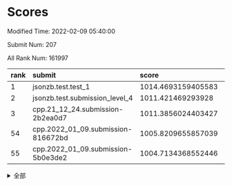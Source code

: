 # Scores

Modified Time: 2022-02-09 05:40:00

Submit Num: 207

All Rank Num: 161997

| rank |               submit               |       score        |       sigma        | pk_num |
| :--- | :--------------------------------- | :----------------- | :----------------- | :----- |
| 1    | jsonzb.test.test_1                 | 1014.4693159405583 | 0.8575819298265233 | 3134   |
| 2    | jsonzb.test.submission_level_4     | 1011.421469293928  | 0.7888753686591793 | 3135   |
| 3    | cpp.21_12_24.submission-2b2ea0d7   | 1011.3856024403427 | 0.7933730149884359 | 3129   |
| 54   | cpp.2022_01_09.submission-816672bd | 1005.8209655857039 | 0.7308879270573699 | 3130   |
| 55   | cpp.2022_01_09.submission-5b0e3de2 | 1004.7134368552446 | 0.7148885629435681 | 3134   |


<details>
<summary>全部</summary>

| rank |                 submit                 |       score        |       sigma        | pk_num |
| :--- | :------------------------------------- | :----------------- | :----------------- | :----- |
| 1    | jsonzb.test.test_1                     | 1014.4693159405583 | 0.8575819298265233 | 3134   |
| 2    | jsonzb.test.submission_level_4         | 1011.421469293928  | 0.7888753686591793 | 3135   |
| 3    | cpp.21_12_24.submission-2b2ea0d7       | 1011.3856024403427 | 0.7933730149884359 | 3129   |
| 4    | gobigger.level_3.submission_level_3_43 | 1011.3158580721536 | 0.7739494462573058 | 3132   |
| 5    | gobigger.level_3.submission_level_3_32 | 1011.2603461096742 | 0.7505206310271867 | 3130   |
| 6    | gobigger.level_3.submission_level_3_19 | 1011.1222371700828 | 0.7773875028730853 | 3132   |
| 7    | gobigger.level_3.submission_level_3_22 | 1011.0768835812245 | 0.774872515640738  | 3131   |
| 8    | gobigger.level_3.submission_level_3_38 | 1011.052773048973  | 0.768486653774007  | 3130   |
| 9    | gobigger.level_3.submission_level_3_0  | 1010.9847400113283 | 0.7780461246768966 | 3125   |
| 10   | gobigger.level_3.submission_level_3_5  | 1010.9224470436191 | 0.7400963947684036 | 3134   |
| 11   | gobigger.level_3.submission_level_3_20 | 1010.820125676998  | 0.7690067906254363 | 3128   |
| 12   | gobigger.level_3.submission_level_3_13 | 1010.7957969651901 | 0.7548295542894812 | 3126   |
| 13   | gobigger.level_3.submission_level_3_28 | 1010.6908097088309 | 0.7855673298681084 | 3133   |
| 14   | gobigger.level_3.submission_level_3_15 | 1010.6331488351288 | 0.7751615520594113 | 3132   |
| 15   | gobigger.level_3.submission_level_3_21 | 1010.5954076680097 | 0.7417425563733155 | 3128   |
| 16   | gobigger.level_3.submission_level_3_29 | 1010.5517251584345 | 0.7672670477909818 | 3133   |
| 17   | gobigger.level_3.submission_level_3_18 | 1010.5454068792222 | 0.7512809860178917 | 3130   |
| 18   | gobigger.level_3.submission_level_3_27 | 1010.4616506539697 | 0.7890056106238261 | 3136   |
| 19   | gobigger.level_3.submission_level_3_33 | 1010.4133661628821 | 0.7524407794669415 | 3127   |
| 20   | gobigger.level_3.submission_level_3_16 | 1010.3523748468775 | 0.7774309317964927 | 3131   |
| 21   | gobigger.level_3.submission_level_3_40 | 1010.3204491833654 | 0.7619977498920653 | 3128   |
| 22   | gobigger.level_3.submission_level_3_46 | 1010.294923960444  | 0.7399173979924741 | 3127   |
| 23   | gobigger.level_3.submission_level_3_48 | 1010.2150576088911 | 0.7425690541961754 | 3132   |
| 24   | gobigger.level_3.submission_level_3_2  | 1010.2014242984396 | 0.7616760089321285 | 3125   |
| 25   | gobigger.level_3.submission_level_3_39 | 1010.1628098879673 | 0.766943306765166  | 3137   |
| 26   | gobigger.level_3.submission_level_3_41 | 1010.1613375904261 | 0.7727908483076424 | 3129   |
| 27   | gobigger.level_3.submission_level_3_6  | 1010.1549527341339 | 0.7850270264890233 | 3133   |
| 28   | gobigger.level_3.submission_level_3_4  | 1010.121592308304  | 0.7649892712074146 | 3130   |
| 29   | gobigger.level_3.submission_level_3_10 | 1010.0830853229138 | 0.7733547817288456 | 3133   |
| 30   | gobigger.level_3.submission_level_3_30 | 1010.0723393820953 | 0.757839169294211  | 3133   |
| 31   | gobigger.level_3.submission_level_3_42 | 1010.0567152816265 | 0.7528564020603649 | 3125   |
| 32   | gobigger.level_3.submission_level_3_3  | 1010.0268197792242 | 0.7696778861470256 | 3130   |
| 33   | gobigger.level_3.submission_level_3_44 | 1009.8892411877972 | 0.7511691750644263 | 3127   |
| 34   | gobigger.level_3.submission_level_3_17 | 1009.8522893901356 | 0.7776874893347292 | 3126   |
| 35   | gobigger.level_3.submission_level_3_31 | 1009.8354249980991 | 0.7725109956064056 | 3131   |
| 36   | gobigger.level_3.submission_level_3_26 | 1009.7733759589601 | 0.7624940516710066 | 3134   |
| 37   | gobigger.level_3.submission_level_3_24 | 1009.7278646581775 | 0.7474383571580498 | 3130   |
| 38   | gobigger.level_3.submission_level_3_25 | 1009.7260424727383 | 0.7646956166280985 | 3127   |
| 39   | gobigger.level_3.submission_level_3_34 | 1009.7090660182446 | 0.770829024983294  | 3125   |
| 40   | gobigger.level_3.submission_level_3_8  | 1009.6920597869552 | 0.7409527404258371 | 3125   |
| 41   | gobigger.level_3.submission_level_3_11 | 1009.6564205166815 | 0.7453741057910119 | 3132   |
| 42   | gobigger.level_3.submission_level_3_14 | 1009.5407053810401 | 0.7530759799106657 | 3131   |
| 43   | gobigger.level_3.submission_level_3_47 | 1009.4889829502038 | 0.7422932750184351 | 3134   |
| 44   | gobigger.level_3.submission_level_3_23 | 1009.417877860545  | 0.7602591885075557 | 3131   |
| 45   | gobigger.level_3.submission_level_3_36 | 1009.3321958977543 | 0.78279418502646   | 3131   |
| 46   | gobigger.level_3.submission_level_3_45 | 1009.2229197862509 | 0.7492277438780455 | 3130   |
| 47   | gobigger.level_3.submission_level_3_9  | 1009.0083524763162 | 0.7636917102016041 | 3133   |
| 48   | gobigger.level_3.submission_level_3_35 | 1008.8856593082224 | 0.7538065487557692 | 3129   |
| 49   | gobigger.level_3.submission_level_3_7  | 1008.6425939733914 | 0.7422137389748377 | 3132   |
| 50   | gobigger.level_3.submission_level_3_1  | 1008.6218037211013 | 0.7482760529941659 | 3132   |
| 51   | gobigger.level_3.submission_level_3_12 | 1008.6112483667837 | 0.747945299919344  | 3132   |
| 52   | gobigger.level_3.submission_level_3_49 | 1008.4511511981268 | 0.7371608955637897 | 3132   |
| 53   | gobigger.level_3.submission_level_3_37 | 1008.2955678241769 | 0.7440729927533319 | 3132   |
| 54   | cpp.2022_01_09.submission-816672bd     | 1005.8209655857039 | 0.7308879270573699 | 3130   |
| 55   | cpp.2022_01_09.submission-5b0e3de2     | 1004.7134368552446 | 0.7148885629435681 | 3134   |
| 56   | gobigger.level_1.submission_level_1_16 | 1004.5433442545803 | 0.7201229663246165 | 3129   |
| 57   | gobigger.level_1.submission_level_1_18 | 1004.5335299720604 | 0.7242035220504263 | 3134   |
| 58   | gobigger.level_1.submission_level_1_41 | 1004.4234364426293 | 0.7210239863043223 | 3132   |
| 59   | gobigger.level_1.submission_level_1_4  | 1004.418583509074  | 0.7321995283513327 | 3130   |
| 60   | gobigger.level_1.submission_level_1_38 | 1004.2569023382009 | 0.7267025467908267 | 3131   |
| 61   | gobigger.level_1.submission_level_1_34 | 1004.2216465070429 | 0.7127146434356318 | 3132   |
| 62   | gobigger.level_1.submission_level_1_35 | 1004.2138515113942 | 0.709841304857089  | 3136   |
| 63   | gobigger.level_1.submission_level_1_7  | 1004.1267617944955 | 0.7161511635525583 | 3127   |
| 64   | gobigger.level_1.submission_level_1_13 | 1004.1140575966325 | 0.7178448431949548 | 3130   |
| 65   | gobigger.level_1.submission_level_1_30 | 1004.0640048931732 | 0.7239094358107154 | 3131   |
| 66   | gobigger.level_1.submission_level_1_0  | 1004.0637919250945 | 0.7140829940006649 | 3133   |
| 67   | gobigger.level_1.submission_level_1_40 | 1004.0593981739038 | 0.7186982406735489 | 3131   |
| 68   | gobigger.level_1.submission_level_1_31 | 1003.9490692746218 | 0.7206387910599991 | 3131   |
| 69   | gobigger.level_1.submission_level_1_5  | 1003.8956359553098 | 0.7213888636388941 | 3123   |
| 70   | gobigger.level_1.submission_level_1_33 | 1003.8542827913092 | 0.7152456047864223 | 3133   |
| 71   | gobigger.level_1.submission_level_1_44 | 1003.8454958604678 | 0.7280382490771996 | 3131   |
| 72   | gobigger.level_1.submission_level_1_21 | 1003.8240066108112 | 0.7124682839106998 | 3133   |
| 73   | gobigger.level_1.submission_level_1_46 | 1003.8067589904697 | 0.7084713593104309 | 3128   |
| 74   | gobigger.level_1.submission_level_1_43 | 1003.7530576323877 | 0.7144578789036782 | 3130   |
| 75   | gobigger.level_1.submission_level_1_37 | 1003.7368199927299 | 0.7123664271409887 | 3127   |
| 76   | gobigger.level_1.submission_level_1_19 | 1003.7364846688133 | 0.7121161010739255 | 3123   |
| 77   | gobigger.level_1.submission_level_1_42 | 1003.7096238167553 | 0.7169969803380265 | 3125   |
| 78   | gobigger.level_1.submission_level_1_32 | 1003.675542266384  | 0.7136042048644305 | 3131   |
| 79   | gobigger.level_1.submission_level_1_28 | 1003.6482976458243 | 0.7158302321542064 | 3130   |
| 80   | gobigger.level_1.submission_level_1_22 | 1003.6331723049337 | 0.7118924278234363 | 3128   |
| 81   | gobigger.level_1.submission_level_1_24 | 1003.6119500534967 | 0.7155992993680965 | 3133   |
| 82   | gobigger.level_1.submission_level_1_17 | 1003.4981773204405 | 0.7100000507186389 | 3131   |
| 83   | gobigger.level_1.submission_level_1_23 | 1003.3931770819964 | 0.7244831894040361 | 3132   |
| 84   | gobigger.level_1.submission_level_1_8  | 1003.3697732012381 | 0.7152999100165705 | 3125   |
| 85   | gobigger.level_1.submission_level_1_20 | 1003.3287644667363 | 0.7240963864742742 | 3125   |
| 86   | gobigger.level_1.submission_level_1_9  | 1003.2304587323009 | 0.7138868694395867 | 3135   |
| 87   | gobigger.level_1.submission_level_1_14 | 1003.1813332480536 | 0.7188050072242759 | 3132   |
| 88   | gobigger.level_1.submission_level_1_1  | 1003.1086993061934 | 0.7255144143479603 | 3132   |
| 89   | gobigger.level_1.submission_level_1_36 | 1003.1026348735402 | 0.7150605002648381 | 3129   |
| 90   | gobigger.level_1.submission_level_1_11 | 1002.9974181854475 | 0.7164167530039806 | 3134   |
| 91   | gobigger.level_1.submission_level_1_26 | 1002.9837065185002 | 0.7113715309996161 | 3128   |
| 92   | gobigger.level_1.submission_level_1_29 | 1002.9792148974865 | 0.7181253533336042 | 3128   |
| 93   | gobigger.level_1.submission_level_1_39 | 1002.9594971245107 | 0.7104580463299416 | 3129   |
| 94   | gobigger.level_1.submission_level_1_48 | 1002.9140870649882 | 0.7146541232182485 | 3131   |
| 95   | gobigger.level_1.submission_level_1_45 | 1002.8426027456628 | 0.724902339493026  | 3127   |
| 96   | gobigger.level_1.submission_level_1_49 | 1002.7628825819397 | 0.7059264979295214 | 3132   |
| 97   | gobigger.level_1.submission_level_1_12 | 1002.6652316766172 | 0.723007557558358  | 3132   |
| 98   | gobigger.level_1.submission_level_1_25 | 1002.6571719964562 | 0.7119016010211476 | 3131   |
| 99   | gobigger.level_1.submission_level_1_15 | 1002.6253938490237 | 0.7160933316129502 | 3137   |
| 100  | gobigger.level_1.submission_level_1_3  | 1002.604996105014  | 0.7195243272047814 | 3132   |
| 101  | gobigger.level_1.submission_level_1_27 | 1002.6012865823088 | 0.725589838976558  | 3126   |
| 102  | gobigger.level_1.submission_level_1_47 | 1002.4067500775467 | 0.7175412626586791 | 3131   |
| 103  | gobigger.level_1.submission_level_1_10 | 1002.2548518941529 | 0.7172208651667202 | 3133   |
| 104  | gobigger.level_1.submission_level_1_6  | 1002.0773832611601 | 0.712639523948782  | 3131   |
| 105  | gobigger.level_1.submission_level_1_2  | 1000.7066181426394 | 0.7212327758574507 | 3127   |
| 106  | gobigger.random.submission_random_0    | 997.0094776134206  | 0.7006135665631019 | 3133   |
| 107  | gobigger.random.submission_random_16   | 996.8355368747798  | 0.7159279693138196 | 3128   |
| 108  | gobigger.random.submission_random_36   | 996.7914248606163  | 0.7125800701939249 | 3132   |
| 109  | gobigger.random.submission_random_48   | 996.6748112490448  | 0.7212963596362344 | 3132   |
| 110  | gobigger.random.submission_random_43   | 996.6125867272941  | 0.7119397024741516 | 3132   |
| 111  | gobigger.random.submission_random_49   | 996.5256072146716  | 0.7068849767830955 | 3129   |
| 112  | gobigger.random.submission_random_27   | 996.4455188417327  | 0.6984732081061431 | 3132   |
| 113  | gobigger.random.submission_random_44   | 996.3261504598726  | 0.712917675143187  | 3133   |
| 114  | gobigger.random.submission_random_12   | 996.2823859520221  | 0.7163259010815586 | 3130   |
| 115  | gobigger.random.submission_random_35   | 996.2634185815408  | 0.7072776348868343 | 3128   |
| 116  | gobigger.random.submission_random_17   | 996.2027832642467  | 0.7101825804058698 | 3130   |
| 117  | gobigger.random.submission_random_46   | 996.154701022012   | 0.7127664760581085 | 3127   |
| 118  | gobigger.random.submission_random_14   | 996.1339634360805  | 0.7011842329039223 | 3131   |
| 119  | gobigger.random.submission_random_30   | 996.0720911150281  | 0.7101508943192003 | 3134   |
| 120  | gobigger.random.submission_random_31   | 996.0196922553381  | 0.7164417183230238 | 3132   |
| 121  | gobigger.random.submission_random_22   | 996.007951739702   | 0.7172963132140443 | 3130   |
| 122  | gobigger.random.submission_random_11   | 995.9966416019482  | 0.7087400321969418 | 3133   |
| 123  | gobigger.random.submission_random_37   | 995.9809607357535  | 0.7044538062884729 | 3124   |
| 124  | gobigger.random.submission_random_23   | 995.9806530760516  | 0.7156210546643771 | 3129   |
| 125  | gobigger.random.submission_random_21   | 995.8900604155517  | 0.7062171928090231 | 3131   |
| 126  | gobigger.random.submission_random_3    | 995.8825283090156  | 0.7168830580268839 | 3130   |
| 127  | gobigger.random.submission_random_34   | 995.8797396078947  | 0.7169159503295861 | 3127   |
| 128  | gobigger.random.submission_random_6    | 995.8479752307472  | 0.7075270238262653 | 3133   |
| 129  | gobigger.random.submission_random_24   | 995.8183831178117  | 0.719789867718891  | 3130   |
| 130  | gobigger.random.submission_random_38   | 995.8005692474846  | 0.7096278644216593 | 3127   |
| 131  | gobigger.random.submission_random_19   | 995.7598480873996  | 0.7045604842989586 | 3133   |
| 132  | gobigger.random.submission_random_41   | 995.7545350949619  | 0.7146630837993475 | 3132   |
| 133  | gobigger.random.submission_random_26   | 995.7223789513713  | 0.7059319286214417 | 3136   |
| 134  | gobigger.random.submission_random_2    | 995.7154794244833  | 0.7106507448820211 | 3131   |
| 135  | gobigger.random.submission_random_4    | 995.642751066893   | 0.7131772694545536 | 3133   |
| 136  | gobigger.random.submission_random_33   | 995.6159013450911  | 0.7041123720680551 | 3134   |
| 137  | gobigger.random.submission_random_47   | 995.5726577072802  | 0.7135828437651763 | 3133   |
| 138  | gobigger.random.submission_random_10   | 995.5653368403334  | 0.7156975626548164 | 3126   |
| 139  | gobigger.random.submission_random_15   | 995.5652193519002  | 0.6932767786957521 | 3133   |
| 140  | gobigger.random.submission_random_9    | 995.3777408592704  | 0.7118763389418638 | 3129   |
| 141  | gobigger.random.submission_random_28   | 995.3497041056178  | 0.7231367742847746 | 3129   |
| 142  | gobigger.random.submission_random_29   | 995.3229612287031  | 0.7146000676404544 | 3133   |
| 143  | gobigger.random.submission_random_8    | 995.3122854047708  | 0.7183680263462886 | 3134   |
| 144  | gobigger.random.submission_random_40   | 995.3040029493943  | 0.712751447096891  | 3129   |
| 145  | gobigger.random.submission_random_25   | 995.2423220111295  | 0.7161394857874481 | 3130   |
| 146  | gobigger.random.submission_random_1    | 995.2018211860137  | 0.7095335049180995 | 3133   |
| 147  | gobigger.random.submission_random_32   | 995.15816292335    | 0.7149535618001861 | 3128   |
| 148  | gobigger.random.submission_random_42   | 995.0253957874959  | 0.7317590280408481 | 3124   |
| 149  | gobigger.random.submission_random_45   | 994.9665529300136  | 0.7164881884999179 | 3127   |
| 150  | gobigger.random.submission_random_39   | 994.9664803738152  | 0.7139511155086333 | 3134   |
| 151  | gobigger.random.submission_random_20   | 994.79854586183    | 0.7289271339705247 | 3128   |
| 152  | gobigger.random.submission_random_5    | 994.729468670935   | 0.7119089364414398 | 3130   |
| 153  | gobigger.random.submission_random_7    | 994.6330645682036  | 0.728528344443717  | 3129   |
| 154  | gobigger.random.submission_random_13   | 994.5487264574525  | 0.7201860313130803 | 3130   |
| 155  | gobigger.random.submission_random_18   | 994.4207452735079  | 0.7196830383065411 | 3130   |
| 156  | gobigger.level_2.submission_level_2_17 | 994.0480180760763  | 0.7403642705504764 | 3128   |
| 157  | gobigger.level_2.submission_level_2_26 | 993.9253738457284  | 0.7220555094719424 | 3131   |
| 158  | gobigger.level_2.submission_level_2_31 | 993.8794646351181  | 0.7432937028012622 | 3134   |
| 159  | gobigger.level_2.submission_level_2_12 | 993.5043638911687  | 0.7405240081539614 | 3138   |
| 160  | gobigger.level_2.submission_level_2_40 | 993.0265033013525  | 0.725470444106254  | 3133   |
| 161  | gobigger.level_2.submission_level_2_42 | 992.9832035027658  | 0.7348632297769169 | 3129   |
| 162  | gobigger.level_2.submission_level_2_14 | 992.9540920830625  | 0.7507029550210992 | 3127   |
| 163  | gobigger.level_2.submission_level_2_0  | 992.8991738185048  | 0.7299787794132252 | 3131   |
| 164  | gobigger.level_2.submission_level_2_24 | 992.8871945963598  | 0.7434897450063954 | 3129   |
| 165  | gobigger.level_2.submission_level_2_29 | 992.8609263054338  | 0.7472132293784584 | 3129   |
| 166  | gobigger.level_2.submission_level_2_22 | 992.8172289570275  | 0.7413232016523571 | 3126   |
| 167  | gobigger.level_2.submission_level_2_37 | 992.7674623928974  | 0.7250558242174884 | 3132   |
| 168  | gobigger.level_2.submission_level_2_30 | 992.6582460437073  | 0.7383763764574294 | 3130   |
| 169  | gobigger.level_2.submission_level_2_10 | 992.5648219087323  | 0.7353351232675036 | 3138   |
| 170  | gobigger.level_2.submission_level_2_21 | 992.5386867606072  | 0.7256786246102346 | 3128   |
| 171  | gobigger.level_2.submission_level_2_36 | 992.5307945731489  | 0.7464200971272119 | 3132   |
| 172  | gobigger.level_2.submission_level_2_4  | 992.466107871512   | 0.7448587976938987 | 3129   |
| 173  | gobigger.level_2.submission_level_2_49 | 992.4551446700198  | 0.7438129659278311 | 3128   |
| 174  | gobigger.level_2.submission_level_2_47 | 992.4074674600778  | 0.7795654720870184 | 3130   |
| 175  | gobigger.level_2.submission_level_2_46 | 992.3996719789727  | 0.7506122108022159 | 3126   |
| 176  | gobigger.level_2.submission_level_2_20 | 992.3753107827125  | 0.740315357519049  | 3130   |
| 177  | gobigger.level_2.submission_level_2_34 | 992.2644883293082  | 0.7550363350465531 | 3130   |
| 178  | gobigger.level_2.submission_level_2_45 | 992.134259416919   | 0.7488064532726519 | 3130   |
| 179  | gobigger.level_2.submission_level_2_13 | 992.0500390042612  | 0.7517569886855775 | 3132   |
| 180  | gobigger.level_2.submission_level_2_9  | 992.0254858206495  | 0.7487818774529416 | 3127   |
| 181  | gobigger.level_2.submission_level_2_8  | 992.0232868990129  | 0.7286967119227518 | 3135   |
| 182  | gobigger.level_2.submission_level_2_3  | 991.8969589782138  | 0.7490970627243305 | 3126   |
| 183  | gobigger.level_2.submission_level_2_25 | 991.8870244610529  | 0.7560599404433452 | 3130   |
| 184  | gobigger.level_2.submission_level_2_39 | 991.8556892406131  | 0.7379847777061815 | 3130   |
| 185  | gobigger.level_2.submission_level_2_43 | 991.7680315478611  | 0.7553831607981278 | 3133   |
| 186  | gobigger.level_2.submission_level_2_7  | 991.5745962452282  | 0.7431398955802635 | 3127   |
| 187  | gobigger.level_2.submission_level_2_5  | 991.5646678021118  | 0.7679698022736884 | 3129   |
| 188  | gobigger.level_2.submission_level_2_32 | 991.5624977921207  | 0.7346115947623564 | 3134   |
| 189  | gobigger.level_2.submission_level_2_11 | 991.5554228159573  | 0.7373618142643371 | 3129   |
| 190  | gobigger.level_2.submission_level_2_15 | 991.3976873113055  | 0.7666820459242254 | 3125   |
| 191  | gobigger.level_2.submission_level_2_23 | 991.3793305322084  | 0.7653369099131831 | 3132   |
| 192  | gobigger.level_2.submission_level_2_38 | 991.3675359882005  | 0.7402885391902626 | 3133   |
| 193  | gobigger.level_2.submission_level_2_1  | 991.3183923301933  | 0.7594044324950587 | 3128   |
| 194  | gobigger.level_2.submission_level_2_33 | 991.3023025410316  | 0.7324652754594544 | 3130   |
| 195  | gobigger.level_2.submission_level_2_27 | 991.2319244711638  | 0.7582512251566302 | 3130   |
| 196  | gobigger.level_2.submission_level_2_35 | 991.1427039504408  | 0.7738934322173787 | 3127   |
| 197  | gobigger.level_2.submission_level_2_48 | 991.0937913897436  | 0.7677966760661398 | 3130   |
| 198  | gobigger.level_2.submission_level_2_18 | 991.0671772880354  | 0.7660720676369944 | 3134   |
| 199  | gobigger.level_2.submission_level_2_19 | 991.0009368946082  | 0.7678499648261432 | 3132   |
| 200  | gobigger.level_2.submission_level_2_2  | 990.8842174640648  | 0.7510887853675506 | 3128   |
| 201  | gobigger.level_2.submission_level_2_41 | 990.8654336251975  | 0.7630844381686134 | 3128   |
| 202  | gobigger.level_2.submission_level_2_6  | 990.8383163106017  | 0.754140362115061  | 3134   |
| 203  | gobigger.level_2.submission_level_2_16 | 990.7751380425129  | 0.7600433136972351 | 3132   |
| 204  | gobigger.level_2.submission_level_2_44 | 990.5398280060222  | 0.76665759201854   | 3131   |
| 205  | gobigger.level_2.submission_level_2_28 | 989.2165939848018  | 0.7785166098140065 | 3131   |
| 206  | gobigger.none.submission_none_0        | 977.5167730656804  | 1.3724496026146402 | 3132   |
| 207  | gobigger.none.submission_none_1        | 977.1356909491116  | 1.4405809850503102 | 3129   |

</details>
